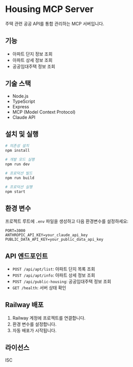 # Housing MCP Server

주택 관련 공공 API를 통합 관리하는 MCP 서버입니다.

## 기능

- 아파트 단지 정보 조회
- 아파트 상세 정보 조회
- 공공임대주택 정보 조회

## 기술 스택

- Node.js
- TypeScript
- Express
- MCP (Model Context Protocol)
- Claude API

## 설치 및 실행

```bash
# 의존성 설치
npm install

# 개발 모드 실행
npm run dev

# 프로덕션 빌드
npm run build

# 프로덕션 실행
npm start
```

## 환경 변수

프로젝트 루트에 `.env` 파일을 생성하고 다음 환경변수를 설정하세요:

```env
PORT=3000
ANTHROPIC_API_KEY=your_claude_api_key
PUBLIC_DATA_API_KEY=your_public_data_api_key
```

## API 엔드포인트

- `POST /api/apt/list`: 아파트 단지 목록 조회
- `POST /api/apt/info`: 아파트 상세 정보 조회
- `POST /api/public-housing`: 공공임대주택 정보 조회
- `GET /health`: 서버 상태 확인

## Railway 배포

1. Railway 계정에 프로젝트를 연결합니다.
2. 환경 변수를 설정합니다.
3. 자동 배포가 시작됩니다.

## 라이선스

ISC